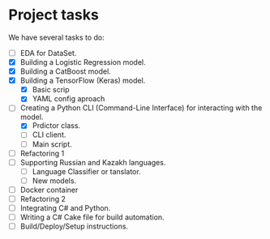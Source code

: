 # Project tasks

We have several tasks to do:

- [ ] EDA for DataSet.
- [x] Building a Logistic Regression model.
- [x] Building a CatBoost model.
- [x] Building a TensorFlow (Keras) model.
    - [x] Basic scrip
    - [x] YAML config aproach
- [ ] Creating a Python CLI (Command-Line Interface) for interacting with the model.
    - [X] Prdictor class.
    - [ ] CLI client.
    - [ ] Main script.
- [ ] Refactoring 1
- [ ] Supporting Russian and Kazakh languages.
    - [ ] Language Classifier or tanslator.
    - [ ] New models.
- [ ] Docker container
- [ ] Refactoring 2
- [ ] Integrating C# and Python.
- [ ] Writing a C# Cake file for build automation.
- [ ] Build/Deploy/Setup instructions.
